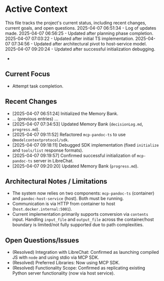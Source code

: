 # Active Context

  This file tracks the project's current status, including recent changes, current goals, and open questions.
  2025-04-07 06:51:34 - Log of updates made.
  2025-04-07 06:56:25 - Updated after planning phase completion.
  2025-04-07 07:03:22 - Updated after initial TS implementation.
  2025-04-07 07:34:56 - Updated after architectural pivot to host-service model.
  2025-04-07 09:20:24 - Updated after successful initialization debugging.

*

## Current Focus

*   Attempt task completion.

## Recent Changes

*   [2025-04-07 06:51:24] Initialized the Memory Bank.
*   ... (previous entries) ...
*   [2025-04-07 07:34:53] Updated Memory Bank (`decisionLog.md`, `progress.md`).
*   [2025-04-07 09:11:52] Refactored `mcp-pandoc-ts` to use `@modelcontextprotocol/sdk`.
*   [2025-04-07 09:18:11] Debugged SDK implementation (fixed `initialize` and `tools/list` response formats).
*   [2025-04-07 09:19:57] Confirmed successful initialization of `mcp-pandoc-ts` server in LibreChat.
*   [2025-04-07 09:20:20] Updated Memory Bank (`progress.md`).

## Architectural Notes / Limitations

*   The system now relies on two components: `mcp-pandoc-ts` (container) and `pandoc-host-service` (host). Both must be running.
*   Communication is via HTTP from container to host (`host.docker.internal:5001`).
*   Current implementation primarily supports conversion via `contents` input. Handling `input_file` and `output_file` across the container/host boundary is limited/not fully supported due to path complexities.

## Open Questions/Issues

*   (Resolved) Integration with LibreChat: Confirmed as launching compiled JS with `node` and using stdio via MCP SDK.
*   (Resolved) Preferred Libraries: Now using MCP SDK.
*   (Resolved) Functionality Scope: Confirmed as replicating existing Python server functionality (now via host service).